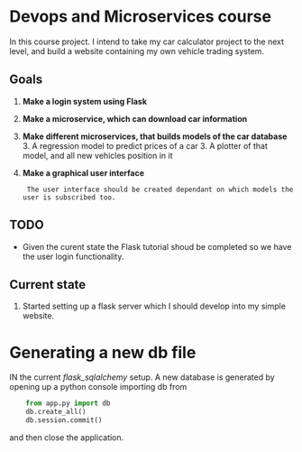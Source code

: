 # Devops and Microservices course
In this course project. I intend to take my car calculator project to the next level, 
and build a website containing my own vehicle trading system. 
## Goals 
1. **Make a login system using Flask**
2. **Make a microservice, which can download car information**
3. **Make different microservices, that builds models of the car database** 
    3. A regression model to predict prices of a car
    3. A plotter of that model, and all new vehicles position in it
4. **Make a graphical user interface**

        The user interface should be created dependant on which models the user is subscribed too. 
## TODO  
* Given the curent state the Flask tutorial shoud be completed so we have the user login functionality. 

## Current state 
1. Started setting up a flask server which I should develop into my simple website.

# Generating a new db file
IN the current *flask_sqlalchemy* setup. A new database is generated by opening up a python console
importing db from 

```python
    from app.py import db 
    db.create_all()
    db.session.commit()
```
and then close the application.
